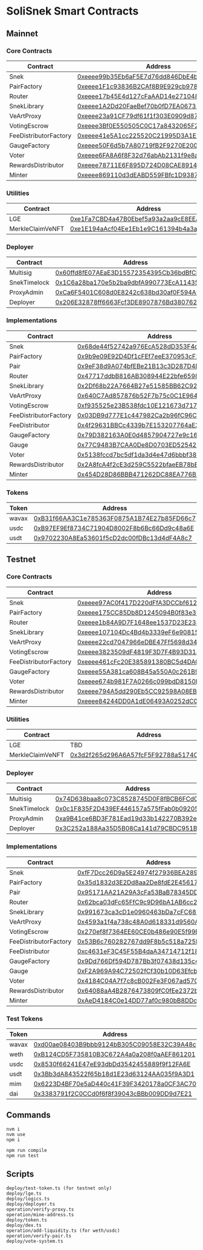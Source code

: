# SoliSnek Smart Contracts

## Mainnet

### Core Contracts

| Contract              | Address                                                                                                                    |
| --------------------- | -------------------------------------------------------------------------------------------------------------------------- |
| Snek                  | [0xeeee99b35Eb6aF5E7d76dd846DbE4bcc0c60cA1d](https://snowtrace.io/address/0xeeee99b35Eb6aF5E7d76dd846DbE4bcc0c60cA1d#code) |
| PairFactory           | [0xeeee1F1c93836B2CAf8B9E929cb978c35d46657E](https://snowtrace.io/address/0xeeee1F1c93836B2CAf8B9E929cb978c35d46657E#code) |
| Router                | [0xeeee17b45E4d127cFaAAD14e2710489523ADB4d8](https://snowtrace.io/address/0xeeee17b45E4d127cFaAAD14e2710489523ADB4d8#code) |
| SnekLibrary           | [0xeeee1A2Dd20FaeBef70b0fD7EA0673127c0366F2](https://snowtrace.io/address/0xeeee1A2Dd20FaeBef70b0fD7EA0673127c0366F2#code) |
| VeArtProxy            | [0xeeee23a91CF79df61f1f303E0909d879267F0312](https://snowtrace.io/address/0xeeee23a91CF79df61f1f303E0909d879267F0312#code) |
| VotingEscrow          | [0xeeee3Bf0E550505C0C17a8432065F2f6b9D06350](https://snowtrace.io/address/0xeeee3Bf0E550505C0C17a8432065F2f6b9D06350#code) |
| FeeDistributorFactory | [0xeeee41e5A1cc225520C21995D3A1Ed7AdC88540F](https://snowtrace.io/address/0xeeee41e5A1cc225520C21995D3A1Ed7AdC88540F#code) |
| GaugeFactory          | [0xeeee50F6d5b7A80719fB2F9270E200da74667D77](https://snowtrace.io/address/0xeeee50F6d5b7A80719fB2F9270E200da74667D77#code) |
| Voter                 | [0xeeee6FA8A6f8F32d76abAb2131f9e8aeb1b0B02B](https://snowtrace.io/address/0xeeee6FA8A6f8F32d76abAb2131f9e8aeb1b0B02B#code) |
| RewardsDistributor    | [0xeeee78711E6F895D724D08CAE89144A0E1399a96](https://snowtrace.io/address/0xeeee78711E6F895D724D08CAE89144A0E1399a96#code) |
| Minter                | [0xeeee869110d3dEABD559FBfc1D9387cb2adB540f](https://snowtrace.io/address/0xeeee869110d3dEABD559FBfc1D9387cb2adB540f#code) |

### Utilities

| Contract         | Address                                                                                                                    |
| ---------------- | -------------------------------------------------------------------------------------------------------------------------- |
| LGE              | [0xe1Fa7CBD4a47B0Ebef5a93a2aa9cE8EEA2694e59](https://snowtrace.io/address/0xe1Fa7CBD4a47B0Ebef5a93a2aa9cE8EEA2694e59#code) |
| MerkleClaimVeNFT | [0xe1E194aAcf04Ee1Eb1e9C161394b4a3ae3ebe177](https://snowtrace.io/address/0xe1E194aAcf04Ee1Eb1e9C161394b4a3ae3ebe177#code) |

### Deployer

| Contract     | Address                                                                                                                    |
| ------------ | -------------------------------------------------------------------------------------------------------------------------- |
| Multisig     | [0x60ffd8fE07AEaE3D15572354395Cb36bdBfCE5Af](https://snowtrace.io/address/0x60ffd8fE07AEaE3D15572354395Cb36bdBfCE5Af#code) |
| SnekTimelock | [0x1C6a28ba170e5b2ba9dbfA990773EcA1143542b0](https://snowtrace.io/address/0x1C6a28ba170e5b2ba9dbfA990773EcA1143542b0#code) |
| ProxyAdmin   | [0xCa6F5401C608d0E8242c638bd30af0F594A97118](https://snowtrace.io/address/0xCa6F5401C608d0E8242c638bd30af0F594A97118#code) |
| Deployer     | [0x206E32878ff6663Fcf3DE8907876Bd380762FE25](https://snowtrace.io/address/0x206E32878ff6663Fcf3DE8907876Bd380762FE25#code) |

### Implementations

| Contract              | Address                                                                                                                    |
| --------------------- | -------------------------------------------------------------------------------------------------------------------------- |
| Snek                  | [0x68de44f52742a976EcA528dD353F4cF7FC4e09a8](https://snowtrace.io/address/0x68de44f52742a976EcA528dD353F4cF7FC4e09a8#code) |
| PairFactory           | [0x9b9e09E92D4Df1cFEf7eeE370953cF1E4f273c99](https://snowtrace.io/address/0x9b9e09E92D4Df1cFEf7eeE370953cF1E4f273c99#code) |
| Pair                  | [0x9eF38d9A074bfEBe21B13c3D287D4D82C3976280](https://snowtrace.io/address/0x9eF38d9A074bfEBe21B13c3D287D4D82C3976280#code) |
| Router                | [0x47717ddbB816AB308944E22bfe6598Bf8a5Cb998](https://snowtrace.io/address/0x47717ddbB816AB308944E22bfe6598Bf8a5Cb998#code) |
| SnekLibrary           | [0x2Df68b22A7664B27e51585BB62C927a20c9E921A](https://snowtrace.io/address/0x2Df68b22A7664B27e51585BB62C927a20c9E921A#code) |
| VeArtProxy            | [0x640C7Ad857876b52F7b75c0C1E9645d47262f1cA](https://snowtrace.io/address/0x640C7Ad857876b52F7b75c0C1E9645d47262f1cA#code) |
| VotingEscrow          | [0xf935525e23B538fdc10E121673d7170D5C8449D0](https://snowtrace.io/address/0xf935525e23B538fdc10E121673d7170D5C8449D0#code) |
| FeeDistributorFactory | [0x03DB9d777E1c447982Ca2b96fC96C386f8dA25a8](https://snowtrace.io/address/0x03DB9d777E1c447982Ca2b96fC96C386f8dA25a8#code) |
| FeeDistributor        | [0x4f29631BBCc4339b7E153207764aE398973d40e8](https://snowtrace.io/address/0x4f29631BBCc4339b7E153207764aE398973d40e8#code) |
| GaugeFactory          | [0x79D382163A0E0d4857904727e9c1662aD6983DdE](https://snowtrace.io/address/0x79D382163A0E0d4857904727e9c1662aD6983DdE#code) |
| Gauge                 | [0x77C9483B7CAA0De8D0703ED5254221f168057Cb7](https://snowtrace.io/address/0x77C9483B7CAA0De8D0703ED5254221f168057Cb7#code) |
| Voter                 | [0x5138fccd7bc5df1da3d4e47d6bbbf3873ddb4eb3](https://snowtrace.io/address/0x5138fccd7bc5df1da3d4e47d6bbbf3873ddb4eb3#code) |
| RewardsDistributor    | [0x2A8fcA4f2cE3d259C5522bfaeEB78bB772364E77](https://snowtrace.io/address/0x2A8fcA4f2cE3d259C5522bfaeEB78bB772364E77#code) |
| Minter                | [0x454D28D86BBB471262DC88EA776B0FfD9CF9fBdC](https://snowtrace.io/address/0x454D28D86BBB471262DC88EA776B0FfD9CF9fBdC#code) |

### Tokens

| Token | Address                                                                                                                    |
| ----- | -------------------------------------------------------------------------------------------------------------------------- |
| wavax | [0xB31f66AA3C1e785363F0875A1B74E27b85FD66c7](https://snowtrace.io/address/0xB31f66AA3C1e785363F0875A1B74E27b85FD66c7#code) |
| usdc  | [0xB97EF9Ef8734C71904D8002F8b6Bc66Dd9c48a6E](https://snowtrace.io/address/0xB97EF9Ef8734C71904D8002F8b6Bc66Dd9c48a6E#code) |
| usdt  | [0x9702230A8Ea53601f5cD2dc00fDBc13d4dF4A8c7](https://snowtrace.io/address/0x9702230A8Ea53601f5cD2dc00fDBc13d4dF4A8c7#code) |

## Testnet

### Core Contracts

| Contract              | Address                                                                                                                            |
| --------------------- | ---------------------------------------------------------------------------------------------------------------------------------- |
| Snek                  | [0xeeee97AC0f417D220dFfA3DCCbf6121C53541513](https://testnet.snowtrace.io/address/0xeeee97AC0f417D220dFfA3DCCbf6121C53541513#code) |
| PairFactory           | [0xeeee175CC85Db8D1245094B0f83e39b0128a8D6B](https://testnet.snowtrace.io/address/0xeeee175CC85Db8D1245094B0f83e39b0128a8D6B#code) |
| Router                | [0xeeee1b84A9D7F1648ee1537D23E233283B042FA1](https://testnet.snowtrace.io/address/0xeeee1b84A9D7F1648ee1537D23E233283B042FA1#code) |
| SnekLibrary           | [0xeeee107104Dc4Bd4b3339eF6e9081572ac015DF4](https://testnet.snowtrace.io/address/0xeeee107104Dc4Bd4b3339eF6e9081572ac015DF4#code) |
| VeArtProxy            | [0xeeee22cd7047966eDBE47Ff5698d34159C953cCF](https://testnet.snowtrace.io/address/0xeeee22cd7047966eDBE47Ff5698d34159C953cCF#code) |
| VotingEscrow          | [0xeeee3823509dF4819F3D7F4B93D314e9a2fc8d9f](https://testnet.snowtrace.io/address/0xeeee3823509dF4819F3D7F4B93D314e9a2fc8d9f#code) |
| FeeDistributorFactory | [0xeeee461cFc20E385891380BC5d4DACc258ff50F5](https://testnet.snowtrace.io/address/0xeeee461cFc20E385891380BC5d4DACc258ff50F5#code) |
| GaugeFactory          | [0xeeee55A381ca608B45a550A0c261B9ADa9C645f5](https://testnet.snowtrace.io/address/0xeeee55A381ca608B45a550A0c261B9ADa9C645f5#code) |
| Voter                 | [0xeeee674b981F7A0266c099bdD8150B137996cC31](https://testnet.snowtrace.io/address/0xeeee674b981F7A0266c099bdD8150B137996cC31#code) |
| RewardsDistributor    | [0xeeee794A5dd290Eb5CC92598A08EB61fE6D5f261](https://testnet.snowtrace.io/address/0xeeee794A5dd290Eb5CC92598A08EB61fE6D5f261#code) |
| Minter                | [0xeeee84244DD0A1dE06493A0252dC02A238C04988](https://testnet.snowtrace.io/address/0xeeee84244DD0A1dE06493A0252dC02A238C04988#code) |

### Utilities

| Contract         | Address                                                                                                                            |
| ---------------- | ---------------------------------------------------------------------------------------------------------------------------------- |
| LGE              | TBD                                                                                                                                |
| MerkleClaimVeNFT | [0x3d2f265d296A6A57fcF5F92788a5174C1dbf93A5](https://testnet.snowtrace.io/address/0x3d2f265d296A6A57fcF5F92788a5174C1dbf93A5#code) |

### Deployer

| Contract     | Address                                                                                                                            |
| ------------ | ---------------------------------------------------------------------------------------------------------------------------------- |
| Multisig     | [0x74D638baa8c073C8528745D0F8fBCB6FCd0fC1a2](https://testnet.snowtrace.io/address/0x74D638baa8c073C8528745D0F8fBCB6FCd0fC1a2#code) |
| SnekTimelock | [0x0c1F835F2D439EF446157a575fFab0b09205FcD6](https://testnet.snowtrace.io/address/0x0c1F835F2D439EF446157a575fFab0b09205FcD6#code) |
| ProxyAdmin   | [0xa9B41ce6BD3F781Ead19d33b142270B392e7A5e2](https://testnet.snowtrace.io/address/0xa9B41ce6BD3F781Ead19d33b142270B392e7A5e2#code) |
| Deployer     | [0x3C252a188Aa35D5B08Ca141d79CBDC951Bc160F0](https://testnet.snowtrace.io/address/0x3C252a188Aa35D5B08Ca141d79CBDC951Bc160F0#code) |

### Implementations

| Contract              | Address                                                                                                                            |
| --------------------- | ---------------------------------------------------------------------------------------------------------------------------------- |
| Snek                  | [0xfF7Dcc26D9a5E24974f27936BEA2895532F373a5](https://testnet.snowtrace.io/address/0xfF7Dcc26D9a5E24974f27936BEA2895532F373a5#code) |
| PairFactory           | [0x35d1832d3E2Dd8aa2De8fdE2E456175C39F1f6C2](https://testnet.snowtrace.io/address/0x35d1832d3E2Dd8aa2De8fdE2E456175C39F1f6C2#code) |
| Pair                  | [0x95171AA21A29A3cFa53BaB78345DD939fBb19802](https://testnet.snowtrace.io/address/0x95171AA21A29A3cFa53BaB78345DD939fBb19802#code) |
| Router                | [0x62bca03dFc65FfC9c9D96bA1AB6cc2135eFF6b52](https://testnet.snowtrace.io/address/0x62bca03dFc65FfC9c9D96bA1AB6cc2135eFF6b52#code) |
| SnekLibrary           | [0x991673ca3cD1e0960463bDa7cFC688C2867c080F](https://testnet.snowtrace.io/address/0x991673ca3cD1e0960463bDa7cFC688C2867c080F#code) |
| VeArtProxy            | [0x4593a1f4a738c48A0d618331d9560A4908C594E6](https://testnet.snowtrace.io/address/0x4593a1f4a738c48A0d618331d9560A4908C594E6#code) |
| VotingEscrow          | [0x270ef8f7364EE60CE0b486e90E5f99Bc2eb9Ea96](https://testnet.snowtrace.io/address/0x270ef8f7364EE60CE0b486e90E5f99Bc2eb9Ea96#code) |
| FeeDistributorFactory | [0x53B6c760282767dd9F8b5c518a725B91Dc906428](https://testnet.snowtrace.io/address/0x53B6c760282767dd9F8b5c518a725B91Dc906428#code) |
| FeeDistributor        | [0xc4631eF3C45F55B4daA34714712f1812e0A8dA1A](https://testnet.snowtrace.io/address/0xc4631eF3C45F55B4daA34714712f1812e0A8dA1A#code) |
| GaugeFactory          | [0x9Dd766Df594D787Bb3f07438d135c4C42d31E4dF](https://testnet.snowtrace.io/address/0x9Dd766Df594D787Bb3f07438d135c4C42d31E4dF#code) |
| Gauge                 | [0xF2A969A94C72502fCf30b10D63Efcb9cFbce4dee](https://testnet.snowtrace.io/address/0xF2A969A94C72502fCf30b10D63Efcb9cFbce4dee#code) |
| Voter                 | [0x4184C04A7f7c8cB002Fe3F067ad570dBfbF64d75](https://testnet.snowtrace.io/address/0x4184C04A7f7c8cB002Fe3F067ad570dBfbF64d75#code) |
| RewardsDistributor    | [0x64088aA4B2876473809fC0fEe2372b554226fe09](https://testnet.snowtrace.io/address/0x64088aA4B2876473809fC0fEe2372b554226fe09#code) |
| Minter                | [0xAeD4184C0e14DD77af0c980bB8DDcA8f0715A581](https://testnet.snowtrace.io/address/0xAeD4184C0e14DD77af0c980bB8DDcA8f0715A581#code) |

### Test Tokens

| Token | Address                                                                                                                            |
| ----- | ---------------------------------------------------------------------------------------------------------------------------------- |
| wavax | [0xd00ae08403B9bbb9124bB305C09058E32C39A48c](https://testnet.snowtrace.io/address/0xd00ae08403B9bbb9124bB305C09058E32C39A48c#code) |
| weth  | [0xB124CD5F735810B3C672A4a0a208f0aAEF861201](https://testnet.snowtrace.io/address/0xB124CD5F735810B3C672A4a0a208f0aAEF861201#code) |
| usdc  | [0x8530f66241E47eE93dbDd3542455889f9f12FA6E](https://testnet.snowtrace.io/address/0x8530f66241E47eE93dbDd3542455889f9f12FA6E#code) |
| usdt  | [0x3Bb3dA843522f65b18d1E23d63124AA035f9A3D1](https://testnet.snowtrace.io/address/0x3Bb3dA843522f65b18d1E23d63124AA035f9A3D1#code) |
| mim   | [0x6223D4BF70e5aD440c41F39F3420178a0CF3AC70](https://testnet.snowtrace.io/address/0x6223D4BF70e5aD440c41F39F3420178a0CF3AC70#code) |
| dai   | [0x3383791f2C0CCd0f6f8f39043cBBb009DD9d7E21](https://testnet.snowtrace.io/address/0x3383791f2C0CCd0f6f8f39043cBBb009DD9d7E21#code) |

## Commands

```
nvm i
nvm use
npm i

npm run compile
npm run test
```

## Scripts

```
deploy/test-token.ts (for testnet only)
deploy/lge.ts
deploy/logics.ts
deploy/deployer.ts
operation/verify-proxy.ts
operation/mine-address.ts
deploy/token.ts
deploy/dex.ts
operation/add-liquidity.ts (for weth/usdc)
operation/verify-pair.ts
deploy/vote-system.ts
```
